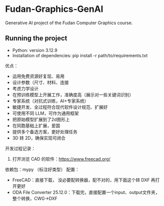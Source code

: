 # Fudan-Graphics-GenAI
Generative AI project of the Fudan Computer Graphics course.

## Running the project

- Python: version 3.12.9
- Installation of dependencies: pip install -r path/to/requirements.txt

优点：
- 运用免费资源好复现、易用
-  设计参数（尺寸、材料、连接
- 考虑力学设计
- 在预训练模型上开展工作，准确度高（展示对一些关键词识别）
- 专家系统（对抗式训练，AI+专家系统）
- 敏捷开发、全过程符合现代软件设计规范、扩展好
- 可使用不同 LLM，可作为通用框架
- 把原始模型扩展到了2d图形上
- 在同胞基础上扩展，爱国
- 提供多个备选方案，更好处理任务
- 3D 转 2D，确保实现可闭合
  

开发过程记录：
1. 打开浏览 CAD 的软件：https://www.freecad.org/


依赖包：mypy （标注好类型）
配置：
  - FreeCAD：直接下载， 没必要配转换器，配不对的，用下面这个转 DXF 再打开更好
  - ODA File Converter 25.12.0：下载完，直接配置一个input、output文件夹，整个转换，CWG->DXF
  
